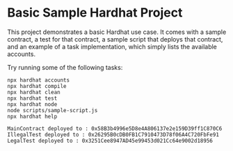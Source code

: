 # Basic Sample Hardhat Project

This project demonstrates a basic Hardhat use case. It comes with a sample contract, a test for that contract, a sample script that deploys that contract, and an example of a task implementation, which simply lists the available accounts.

Try running some of the following tasks:

```shell
npx hardhat accounts
npx hardhat compile
npx hardhat clean
npx hardhat test
npx hardhat node
node scripts/sample-script.js
npx hardhat help

MainContract deployed to : 0x58B3b4996e5D8e4A806137e2e159D39ff1C870C6
IllegalTest deployed to : 0x26295B0cDB0FB1C7910473D78f06A4C720FbFe91
LegalTest deployed to : 0x3251Cee8947AD45e99453d021Cc64e9002d18956
```

